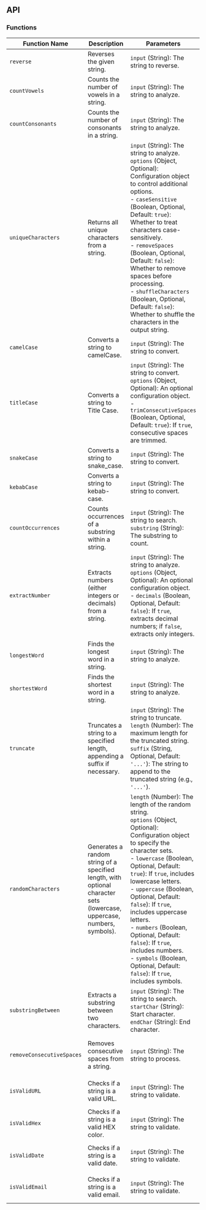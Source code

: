 ## API

### Functions

| Function Name             | Description                                                                                                             | Parameters                                                                                                                                                                                                                                                                                                                                                                                                                                                                                                      | Returns                                                            |
| ------------------------- | ----------------------------------------------------------------------------------------------------------------------- | --------------------------------------------------------------------------------------------------------------------------------------------------------------------------------------------------------------------------------------------------------------------------------------------------------------------------------------------------------------------------------------------------------------------------------------------------------------------------------------------------------------- | ------------------------------------------------------------------ |
| `reverse`                 | Reverses the given string.                                                                                              | `input` (String): The string to reverse.                                                                                                                                                                                                                                                                                                                                                                                                                                                                        | (String): Reversed string.                                         |
| `countVowels`             | Counts the number of vowels in a string.                                                                                | `input` (String): The string to analyze.                                                                                                                                                                                                                                                                                                                                                                                                                                                                        | (Number): Count of vowels.                                         |
| `countConsonants`         | Counts the number of consonants in a string.                                                                            | `input` (String): The string to analyze.                                                                                                                                                                                                                                                                                                                                                                                                                                                                        | (Number): Count of consonants.                                     |
| `uniqueCharacters`        | Returns all unique characters from a string.                                                                            | `input` (String): The string to analyze.<br>`options` (Object, Optional): Configuration object to control additional options.<br> - `caseSensitive` (Boolean, Optional, Default: `true`): Whether to treat characters case-sensitively.<br> - `removeSpaces` (Boolean, Optional, Default: `false`): Whether to remove spaces before processing.<br> - `shuffleCharacters` (Boolean, Optional, Default: `false`): Whether to shuffle the characters in the output string.                                        | (String): String with unique characters.                           |
| `camelCase`               | Converts a string to camelCase.                                                                                         | `input` (String): The string to convert.                                                                                                                                                                                                                                                                                                                                                                                                                                                                        | (String): String in camelCase.                                     |
| `titleCase`               | Converts a string to Title Case.                                                                                        | `input` (String): The string to convert.<br>`options` (Object, Optional): An optional configuration object.<br> - `trimConsecutiveSpaces` (Boolean, Optional, Default: `true`): If `true`, consecutive spaces are trimmed.                                                                                                                                                                                                                                                                                      | (String): String in Title Case.                                    |
| `snakeCase`               | Converts a string to snake_case.                                                                                        | `input` (String): The string to convert.                                                                                                                                                                                                                                                                                                                                                                                                                                                                        | (String): String in snake_case.                                    |
| `kebabCase`               | Converts a string to kebab-case.                                                                                        | `input` (String): The string to convert.                                                                                                                                                                                                                                                                                                                                                                                                                                                                        | (String): String in kebab-case.                                    |
| `countOccurrences`        | Counts occurrences of a substring within a string.                                                                      | `input` (String): The string to search.<br>`substring` (String): The substring to count.                                                                                                                                                                                                                                                                                                                                                                                                                        | (Number): Count of occurrences.                                    |
| `extractNumber`           | Extracts numbers (either integers or decimals) from a string.                                                           | `input` (String): The string to analyze.<br>`options` (Object, Optional): An optional configuration object.<br> - `decimals` (Boolean, Optional, Default: `false`): If `true`, extracts decimal numbers; if `false`, extracts only integers.                                                                                                                                                                                                                                                                    | (Array): Array of matching numbers, or `null` if no numbers found. |
| `longestWord`             | Finds the longest word in a string.                                                                                     | `input` (String): The string to analyze.                                                                                                                                                                                                                                                                                                                                                                                                                                                                        | (String): Longest word found.                                      |
| `shortestWord`            | Finds the shortest word in a string.                                                                                    | `input` (String): The string to analyze.                                                                                                                                                                                                                                                                                                                                                                                                                                                                        | (String): Shortest word found.                                     |
| `truncate`                | Truncates a string to a specified length, appending a suffix if necessary.                                              | `input` (String): The string to truncate.<br>`length` (Number): The maximum length for the truncated string.<br>`suffix` (String, Optional, Default: `'...'`): The string to append to the truncated string (e.g., `'...'`).                                                                                                                                                                                                                                                                                    | (String): Truncated string with suffix.                            |
| `randomCharacters`        | Generates a random string of a specified length, with optional character sets (lowercase, uppercase, numbers, symbols). | `length` (Number): The length of the random string.<br>`options` (Object, Optional): Configuration object to specify the character sets.<br> - `lowercase` (Boolean, Optional, Default: `true`): If `true`, includes lowercase letters.<br> - `uppercase` (Boolean, Optional, Default: `false`): If `true`, includes uppercase letters.<br> - `numbers` (Boolean, Optional, Default: `false`): If `true`, includes numbers.<br> - `symbols` (Boolean, Optional, Default: `false`): If `true`, includes symbols. | (String): Generated random string with selected characters.        |
| `substringBetween`        | Extracts a substring between two characters.                                                                            | `input` (String): The string to search.<br>`startChar` (String): Start character.<br>`endChar` (String): End character.                                                                                                                                                                                                                                                                                                                                                                                         | (String): Extracted substring.                                     |
| `removeConsecutiveSpaces` | Removes consecutive spaces from a string.                                                                               | `input` (String): The string to process.                                                                                                                                                                                                                                                                                                                                                                                                                                                                        | (String): String with stripped consecutive spaces.                 |
| `isValidURL`              | Checks if a string is a valid URL.                                                                                      | `input` (String): The string to validate.                                                                                                                                                                                                                                                                                                                                                                                                                                                                       | (Boolean): `true` if valid, `false` otherwise.                     |
| `isValidHex`              | Checks if a string is a valid HEX color.                                                                                | `input` (String): The string to validate.                                                                                                                                                                                                                                                                                                                                                                                                                                                                       | (Boolean): `true` if valid, `false` otherwise.                     |
| `isValidDate`             | Checks if a string is a valid date.                                                                                     | `input` (String): The string to validate.                                                                                                                                                                                                                                                                                                                                                                                                                                                                       | (Boolean): `true` if valid, `false` otherwise.                     |
| `isValidEmail`            | Checks if a string is a valid email.                                                                                    | `input` (String): The string to validate.                                                                                                                                                                                                                                                                                                                                                                                                                                                                       | (Boolean): `true` if valid, `false` otherwise.                     |
